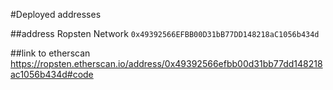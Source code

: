 #Deployed addresses

##address
Ropsten Network
```0x49392566EFBB00D31bB77DD148218aC1056b434d  ```

##link to etherscan
https://ropsten.etherscan.io/address/0x49392566efbb00d31bb77dd148218ac1056b434d#code